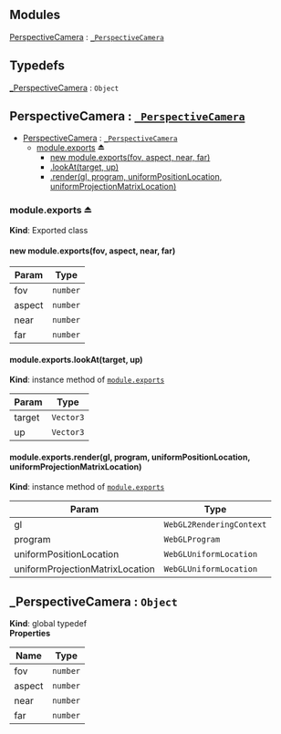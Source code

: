 ## Modules

<dl>
<dt><a href="#module_PerspectiveCamera">PerspectiveCamera</a> : <code><a href="#_PerspectiveCamera">_PerspectiveCamera</a></code></dt>
<dd></dd>
</dl>

## Typedefs

<dl>
<dt><a href="#_PerspectiveCamera">_PerspectiveCamera</a> : <code>Object</code></dt>
<dd></dd>
</dl>

<a name="module_PerspectiveCamera"></a>

## PerspectiveCamera : [<code>\_PerspectiveCamera</code>](#_PerspectiveCamera)

* [PerspectiveCamera](#module_PerspectiveCamera) : [<code>\_PerspectiveCamera</code>](#_PerspectiveCamera)
    * [module.exports](#exp_module_PerspectiveCamera--module.exports) ⏏
        * [new module.exports(fov, aspect, near, far)](#new_module_PerspectiveCamera--module.exports_new)
        * [.lookAt(target, up)](#module_PerspectiveCamera--module.exports+lookAt)
        * [.render(gl, program, uniformPositionLocation, uniformProjectionMatrixLocation)](#module_PerspectiveCamera--module.exports+render)

<a name="exp_module_PerspectiveCamera--module.exports"></a>

### module.exports ⏏
**Kind**: Exported class  
<a name="new_module_PerspectiveCamera--module.exports_new"></a>

#### new module.exports(fov, aspect, near, far)

| Param | Type |
| --- | --- |
| fov | <code>number</code> | 
| aspect | <code>number</code> | 
| near | <code>number</code> | 
| far | <code>number</code> | 

<a name="module_PerspectiveCamera--module.exports+lookAt"></a>

#### module.exports.lookAt(target, up)
**Kind**: instance method of [<code>module.exports</code>](#exp_module_PerspectiveCamera--module.exports)  

| Param | Type |
| --- | --- |
| target | <code>Vector3</code> | 
| up | <code>Vector3</code> | 

<a name="module_PerspectiveCamera--module.exports+render"></a>

#### module.exports.render(gl, program, uniformPositionLocation, uniformProjectionMatrixLocation)
**Kind**: instance method of [<code>module.exports</code>](#exp_module_PerspectiveCamera--module.exports)  

| Param | Type |
| --- | --- |
| gl | <code>WebGL2RenderingContext</code> | 
| program | <code>WebGLProgram</code> | 
| uniformPositionLocation | <code>WebGLUniformLocation</code> | 
| uniformProjectionMatrixLocation | <code>WebGLUniformLocation</code> | 

<a name="_PerspectiveCamera"></a>

## \_PerspectiveCamera : <code>Object</code>
**Kind**: global typedef  
**Properties**

| Name | Type |
| --- | --- |
| fov | <code>number</code> | 
| aspect | <code>number</code> | 
| near | <code>number</code> | 
| far | <code>number</code> | 

